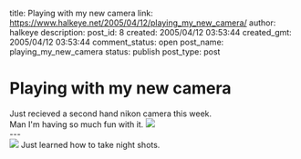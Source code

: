 title: Playing with my new camera
link: https://www.halkeye.net/2005/04/12/playing_my_new_camera/
author: halkeye
description: 
post_id: 8
created: 2005/04/12 03:53:44
created_gmt: 2005/04/12 03:53:44
comment_status: open
post_name: playing_my_new_camera
status: publish
post_type: post

# Playing with my new camera

Just recieved a second hand nikon camera this week.  
Man I'm having so much fun with it. ![](http://farm3.static.flickr.com/2734/4200444579_6a8a271ae1_m.jpg)  
\---  
![](http://farm3.static.flickr.com/2537/4201198294_64272acbca_m.jpg) Just learned how to take night shots.